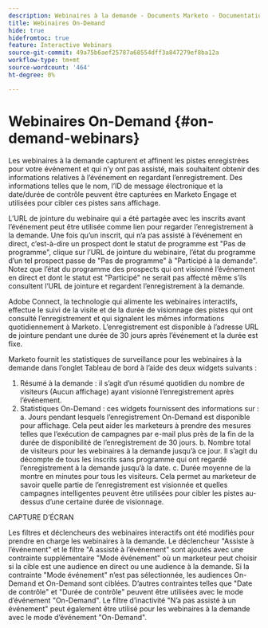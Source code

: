 ```yaml
---
description: Webinaires à la demande - Documents Marketo - Documentation du produit
title: Webinaires On-Demand
hide: true
hidefromtoc: true
feature: Interactive Webinars
source-git-commit: 49a75b6aef25787a68554dff3a847279ef8ba12a
workflow-type: tm+mt
source-wordcount: '464'
ht-degree: 0%

---
```


# Webinaires On-Demand {#on-demand-webinars}

Les webinaires à la demande capturent et affinent les pistes enregistrées pour votre événement et qui n’y ont pas assisté, mais souhaitent obtenir des informations relatives à l’événement en regardant l’enregistrement. Des informations telles que le nom, l’ID de message électronique et la date/durée de contrôle peuvent être capturées en Marketo Engage et utilisées pour cibler ces pistes sans affichage.

L’URL de jointure du webinaire qui a été partagée avec les inscrits avant l’événement peut être utilisée comme lien pour regarder l’enregistrement à la demande. Une fois qu’un inscrit, qui n’a pas assisté à l’événement en direct, c’est-à-dire un prospect dont le statut de programme est &quot;Pas de programme&quot;, clique sur l’URL de jointure du webinaire, l’état du programme d’un tel prospect passe de &quot;Pas de programme&quot; à &quot;Participé à la demande&quot;. Notez que l’état du programme des prospects qui ont visionné l’événement en direct et dont le statut est &quot;Participé&quot; ne serait pas affecté même s’ils consultent l’URL de jointure et regardent l’enregistrement à la demande.

Adobe Connect, la technologie qui alimente les webinaires interactifs, effectue le suivi de la visite et de la durée de visionnage des pistes qui ont consulté l’enregistrement et qui signalent les mêmes informations quotidiennement à Marketo. L’enregistrement est disponible à l’adresse URL de jointure pendant une durée de 30 jours après l’événement et la durée est fixe.

Marketo fournit les statistiques de surveillance pour les webinaires à la demande dans l’onglet Tableau de bord à l’aide des deux widgets suivants :
1. Résumé à la demande : il s’agit d’un résumé quotidien du nombre de visiteurs (Aucun affichage) ayant visionné l’enregistrement après l’événement.
2. Statistiques On-Demand : ces widgets fournissent des informations sur : a. Jours pendant lesquels l’enregistrement On-Demand est disponible pour affichage. Cela peut aider les marketeurs à prendre des mesures telles que l’exécution de campagnes par e-mail plus près de la fin de la durée de disponibilité de l’enregistrement de 30 jours.
b. Nombre total de visiteurs pour les webinaires à la demande jusqu’à ce jour. Il s’agit du décompte de tous les inscrits sans programme qui ont regardé l’enregistrement à la demande jusqu’à la date.
c. Durée moyenne de la montre en minutes pour tous les visiteurs. Cela permet au marketeur de savoir quelle partie de l’enregistrement est visionnée et quelles campagnes intelligentes peuvent être utilisées pour cibler les pistes au-dessus d’une certaine durée de visionnage.

CAPTURE D’ÉCRAN

Les filtres et déclencheurs des webinaires interactifs ont été modifiés pour prendre en charge les webinaires à la demande. Le déclencheur &quot;Assiste à l’événement&quot; et le filtre &quot;A assisté à l’événement&quot; sont ajoutés avec une contrainte supplémentaire &quot;Mode événement&quot; où un marketeur peut choisir si la cible est une audience en direct ou une audience à la demande. Si la contrainte &quot;Mode événement&quot; n’est pas sélectionnée, les audiences On-Demand et On-Demand sont ciblées. D’autres contraintes telles que &quot;Date de contrôle&quot; et &quot;Durée de contrôle&quot; peuvent être utilisées avec le mode d’événement &quot;On-Demand&quot;. Le filtre d’inactivité &quot;N’a pas assisté à un événement&quot; peut également être utilisé pour les webinaires à la demande avec le mode d’événement &quot;On-Demand&quot;.

